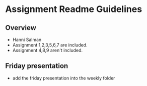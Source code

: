 # Assignment Readme Guidelines

## Overview

- Hanni Salman
- Assignment 1,2,3,5,6,7 are included.
- Assignment 4,8,9 aren't included.

## Friday presentation
- add the friday presentation into the weekly folder
